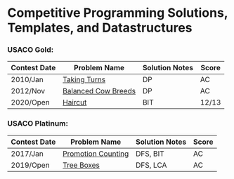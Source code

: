 # Competitive Programming Solutions, Templates, and Datastructures

### USACO Gold:
| Contest Date | Problem Name | Solution Notes | Score |
| -------------- | ------------ | -------------- | -------------- |
| 2010/Jan | [Taking Turns](USACO/Gold/2010-Jan-hayturn.cpp) | DP | AC |
| 2012/Nov | [Balanced Cow Breeds](USACO/Gold/2012-Nov-bbreeds.cpp) | DP | AC |
| 2020/Open | [Haircut](USACO/Gold/2020-Open-haircut.cpp) | BIT | 12/13 |

### USACO Platinum:

| Contest Date | Problem Name | Solution Notes | Score |
| -------------- | ------------ | -------------- | -------------- |
| 2017/Jan | [Promotion Counting](USACO/Platinum/2017-Jan-promote.cpp) | DFS, BIT | AC |
| 2019/Open | [Tree Boxes](USACO/Platinum/2019-Open-treeboxes.cpp) | DFS, LCA | AC |
